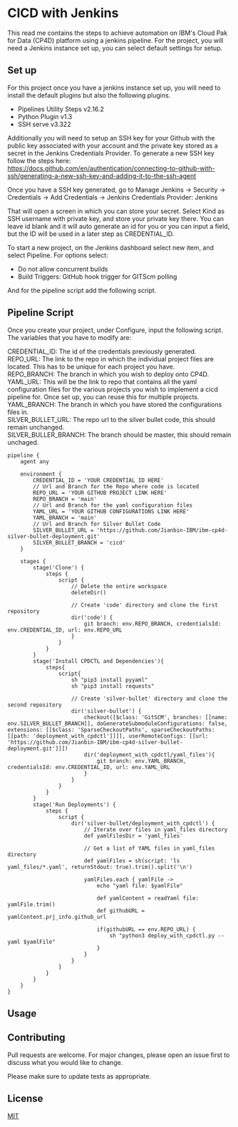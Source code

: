 # CICD with Jenkins
This read me contains the steps to achieve automation on IBM's Cloud Pak for Data (CP4D) platform using a jenkins pipeline. For the project, you will need a Jenkins instance set up, you can select default settings for setup. 

## Set up

For this project once you have a jenkins instance set up, you will need to install the default plugins but also the following plugins.

- Pipelines Utility Steps v2.16.2
- Python Plugin v1.3
- SSH serve v3.322 

Additionally you will need to setup an SSH key for your Github with the public key associated with your account and the private key stored as a secret in the Jenkins Credentials Provider. To generate a new SSH key follow the steps here: https://docs.github.com/en/authentication/connecting-to-github-with-ssh/generating-a-new-ssh-key-and-adding-it-to-the-ssh-agent

Once you have a SSH key generated, go to Manage Jenkins -> Security -> Credentials -> Add Credentials -> Jenkins Credentials Provider: Jenkins

That will open a screen in which you can store your secret. Select Kind as SSH username with private key, and store your private key there. You can leave id blank and it will auto generate an id for you or you can input a field, but the ID will be used in a later step as CREDENTIAL_ID.

To start a new project, on the Jenkins dashboard select new item, and select Pipeline. For options select:
- Do not allow concurrent builds
- Build Triggers: GitHub hook trigger for GITScm polling

And for the pipeline script add the following script.

## Pipeline Script

Once you create your project, under Configure, input the following script. The variables that you have to modify are:

CREDENTIAL_ID: The id of the credentials previously generated.  
REPO_URL: The link to the repo in which the individual project files are located. This has to be unique for each project you have.   
REPO_BRANCH: The branch in which you wish to deploy onto CP4D.  
YAML_URL: This will be the link to repo that contains all the yaml configuration files for the various projects you wish to implement a cicd pipeline for. Once set up, you can reuse this for multiple projects.  
YAML_BRANCH: The branch in which you have stored the configurations files in.  
SILVER_BULLET_URL: The repo url to the silver bullet code, this should remain unchanged.  
SILVER_BULLER_BRANCH: The branch should be master, this should remain unchaged.
```grovy script
pipeline {
    agent any
    
    environment {
        CREDENTIAL_ID = 'YOUR CREDENTIAL ID HERE'
        // Url and Branch for the Repo where code is located
        REPO_URL = 'YOUR GITHUB PROJECT LINK HERE'
        REPO_BRANCH = 'main'
        // Url and Branch for the yaml configuration files 
        YAML_URL = 'YOUR GITHUB CONFIGURATIONS LINK HERE'
        YAML_BRANCH = 'main'
        // Url and Branch for Silver Bullet Code
        SILVER_BULLET_URL = 'https://github.com/Jianbin-IBM/ibm-cp4d-silver-bullet-deployment.git'
        SILVER_BULLET_BRANCH = 'cicd'
    }
    
    stages {
        stage('Clone') {
            steps {
                script {
                    // Delete the entire workspace
                    deleteDir()

                    // Create 'code' directory and clone the first repository
                    dir('code') {
                        git branch: env.REPO_BRANCH, credentialsId: env.CREDENTIAL_ID, url: env.REPO_URL
                    }
                }
            }
        }
        stage('Install CPDCTL and Dependencies'){
            steps{
                script{
                    sh "pip3 install pyyaml"
                    sh "pip3 install requests"
                    
                    // Create 'silver-bullet' directory and clone the second repository
                    dir('silver-bullet') {
                        checkout([$class: 'GitSCM', branches: [[name: env.SILVER_BULLET_BRANCH]], doGenerateSubmoduleConfigurations: false, extensions: [[$class: 'SparseCheckoutPaths', sparseCheckoutPaths: [[path: 'deployment_with_cpdctl']]]], userRemoteConfigs: [[url: 'https://github.com/Jianbin-IBM/ibm-cp4d-silver-bullet-deployment.git']]])
                        dir('deployment_with_cpdctl/yaml_files'){
                            git branch: env.YAML_BRANCH, credentialsId: env.CREDENTIAL_ID, url: env.YAML_URL
                        }
                    }
                }
            }
        }
        stage('Run Deployments') {
            steps {
                script {
                    dir('silver-bullet/deployment_with_cpdctl') {
                        // Iterate over files in yaml_files directory
                        def yamlFilesDir = 'yaml_files'
            
                        // Get a list of YAML files in yaml_files directory
                        def yamlFiles = sh(script: 'ls yaml_files/*.yaml', returnStdout: true).trim().split('\n')
            
                        yamlFiles.each { yamlFile ->
                            echo "yaml file: $yamlFile"
                            
                            def yamlContent = readYaml file: yamlFile.trim()
                            def githubURL = yamlContent.prj_info.github_url

                            if(githubURL == env.REPO_URL) {
                                sh "python3 deploy_with_cpdctl.py --yaml $yamlFile" 
                            }
                        }
                    }
                }
            }
        }
    }
}

```

## Usage



## Contributing

Pull requests are welcome. For major changes, please open an issue first
to discuss what you would like to change.

Please make sure to update tests as appropriate.

## License

[MIT](https://choosealicense.com/licenses/mit/)